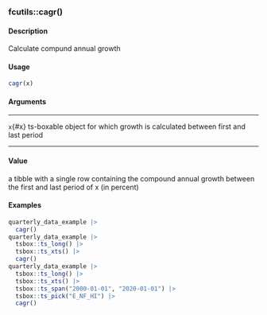 ### fcutils::cagr()

#### Description

Calculate compund annual growth

#### Usage

``` R
cagr(x)
```

#### Arguments

  --------- --------------------------------------------------------------------------------
  `x`{#x}   ts-boxable object for which growth is calculated between first and last period
  --------- --------------------------------------------------------------------------------

#### Value

a tibble with a single row containing the compound annual growth between
the first and last period of x (in percent)

#### Examples

``` R
quarterly_data_example |>
  cagr()
quarterly_data_example |>
  tsbox::ts_long() |>
  tsbox::ts_xts() |>
  cagr()
quarterly_data_example |>
  tsbox::ts_long() |>
  tsbox::ts_xts() |>
  tsbox::ts_span("2000-01-01", "2020-01-01") |>
  tsbox::ts_pick("E_NF_HI") |>
  cagr()
```
